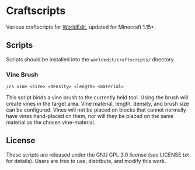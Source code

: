 # Craftscripts #
Various craftscripts for [WorldEdit](https://github.com/EngineHub/WorldEdit),
updated for Minecraft 1.15+.

## Scripts ##
Scripts should be installed into the `worldedit/craftscripts/` directory.

### Vine Brush ###
    /cs vine <size> <density> <length> <material>

This script binds a vine brush to the currently held tool. Using the brush
will create vines in the target area. Vine material, length, density, and brush
size can be configured. Vines will not be placed on blocks that cannot normally
have vines hand-placed on them, nor will they be placed on the same material as
the chosen vine-material. 

## License ##
These scripts are released under the GNU GPL 3.0 license (see LICENSE.txt for
details). Users are free to use, distribute, and modify this work.
